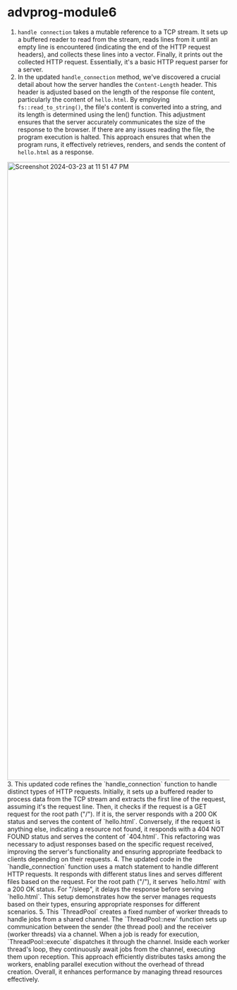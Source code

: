 # advprog-module6

1. `handle connection` takes a mutable reference to a TCP stream. It sets up a buffered reader to read from the stream, reads lines from it until an empty line is encountered (indicating the end of the HTTP request headers), and collects these lines into a vector. Finally, it prints out the collected HTTP request. Essentially, it's a basic HTTP request parser for a server.
2. In the updated `handle_connection` method, we've discovered a crucial detail about how the server handles the `Content-Length` header. This header is adjusted based on the length of the response file content, particularly the content of `hello.html`. By employing `fs::read_to_string()`, the file's content is converted into a string, and its length is determined using the len() function. This adjustment ensures that the server accurately communicates the size of the response to the browser. If there are any issues reading the file, the program execution is halted. This approach ensures that when the program runs, it effectively retrieves, renders, and sends the content of `hello.html` as a response.
<img width="1400" alt="Screenshot 2024-03-23 at 11 51 47 PM" src="https://github.com/raisaafadilla/advprog-module6/assets/134634814/28cd58f7-5da8-4c67-9c3d-e6272764a8ad">
3. This updated code refines the `handle_connection` function to handle distinct types of HTTP requests. Initially, it sets up a buffered reader to process data from the TCP stream and extracts the first line of the request, assuming it's the request line. Then, it checks if the request is a GET request for the root path ("/"). If it is, the server responds with a 200 OK status and serves the content of `hello.html`. Conversely, if the request is anything else, indicating a resource not found, it responds with a 404 NOT FOUND status and serves the content of `404.html`. This refactoring was necessary to adjust responses based on the specific request received, improving the server's functionality and ensuring appropriate feedback to clients depending on their requests.
4. The updated code in the `handle_connection` function uses a match statement to handle different HTTP requests. It responds with different status lines and serves different files based on the request. For the root path ("/"), it serves `hello.html` with a 200 OK status. For "/sleep", it delays the response before serving `hello.html`. This setup demonstrates how the server manages requests based on their types, ensuring appropriate responses for different scenarios.
5. This `ThreadPool` creates a fixed number of worker threads to handle jobs from a shared channel. The `ThreadPool::new` function sets up communication between the sender (the thread pool) and the receiver (worker threads) via a channel. When a job is ready for execution, `ThreadPool::execute` dispatches it through the channel. Inside each worker thread's loop, they continuously await jobs from the channel, executing them upon reception. This approach efficiently distributes tasks among the workers, enabling parallel execution without the overhead of thread creation. Overall, it enhances performance by managing thread resources effectively.
